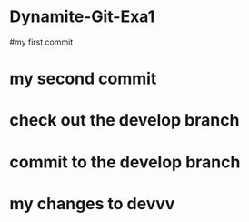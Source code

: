 # Dynamite-Git-Exa1
#my first commit
# my second commit
# check out the develop branch
# commit to the develop branch
# my changes to devvv